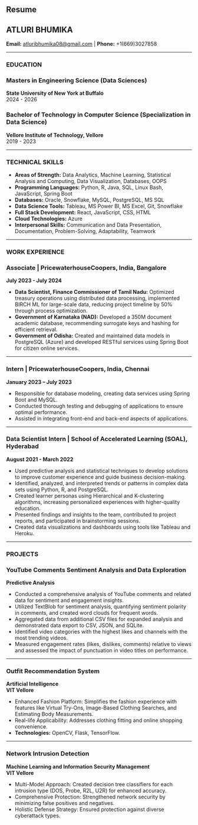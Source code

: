 ## Resume

## ATLURI BHUMIKA

**Email:** atluribhumika08@gmail.com | **Phone:** +1(669)3027858

---

### EDUCATION

### Masters in Engineering Science (Data Sciences)  
**State University of New York at Buffalo**  
2024 - 2026  

### Bachelor of Technology in Computer Science (Specialization in Data Science)  
**Vellore Institute of Technology, Vellore**  
2019 - 2023  

---

### TECHNICAL SKILLS

- **Areas of Strength:** Data Analytics, Machine Learning, Statistical Analysis and Computing, Data Visualization, Databases, OOPS  
- **Programming Languages:** Python, R, Java, SQL, Linux Bash, JavaScript, Spring Boot  
- **Databases:** Oracle, Snowflake, MySQL, PostgreSQL, MS SQL  
- **Data Science Tools:** Tableau, MS Power BI, MS Excel, Git, Snowflake  
- **Full Stack Development:** React, JavaScript, CSS, HTML  
- **Cloud Technologies:** Azure  
- **Interpersonal Skills:** Communication and Data Presentation, Documentation, Problem-Solving, Adaptability, Teamwork  

---

### WORK EXPERIENCE

### **Associate | PricewaterhouseCoopers, India, Bangalore**  
**July 2023 - July 2024**  
- **Data Scientist, Finance Commissioner of Tamil Nadu:** Optimized treasury operations using distributed data processing, implemented BIRCH ML for large-scale data, reducing project timeline by 50% through process optimization.  
- **Government of Karnataka (NAD):** Developed a 350M document academic database, recommending surrogate keys and hashing for efficient retrieval.  
- **Government of Odisha:** Created and maintained data models in PostgreSQL (Azure) and developed RESTful services using Spring Boot for citizen online services.  

---

### **Intern | PricewaterhouseCoopers, India, Chennai**  
**January 2023 – July 2023**  
- Responsible for database modeling, creating data services using Spring Boot and MySQL.  
- Conducted thorough testing and debugging of applications to ensure optimal performance.  
- Assisted in integrating front-end and back-end aspects of applications.  

---

### **Data Scientist Intern | School of Accelerated Learning (SOAL), Hyderabad**  
**August 2021 - March 2022**  
- Used predictive analysis and statistical techniques to develop solutions to improve customer experience and guide business decision-making.  
- Identified, analyzed, and interpreted trends or patterns in complex data sets using Python, R, and PostgreSQL.  
- Created learner personas using Hierarchical and K-clustering algorithms, increasing personalized experiences with higher-quality education.  
- Presented findings and insights to the team, contributed to project reports, and participated in brainstorming sessions.  
- Created data visualizations and dashboards using tools like Tableau and Heroku.  

---

### PROJECTS

### **YouTube Comments Sentiment Analysis and Data Exploration**  
**Predictive Analysis**  
- Conducted a comprehensive analysis of YouTube comments and related data for sentiment and engagement insights.  
- Utilized TextBlob for sentiment analysis, quantifying sentiment polarity in comments, and created word clouds for frequent words.  
- Aggregated data from additional CSV files for expanded analysis and demonstrated data export to CSV, JSON, and SQLite.  
- Identified video categories with the highest likes and channels with the most trending videos.  
- Measured engagement rates (likes, dislikes, comments) relative to views and assessed the impact of punctuation in video titles on performance.

---

### **Outfit Recommendation System**  
**Artificial Intelligence**  
**VIT Vellore**  
- Enhanced Fashion Platform: Simplifies the fashion experience with features like Virtual Try-Ons, Image-Based Clothing Searches, and Estimating Body Measurements.  
- Real-life Applicability: Addresses clothing fitting and online shopping convenience.  
- **Technologies:** OpenCV, Flask, TensorFlow.

---

### **Network Intrusion Detection**  
**Machine Learning and Information Security Management**  
**VIT Vellore**  
- Multi-Model Approach: Created decision tree classifiers for each intrusion type (DOS, Probe, R2L, U2R) for enhanced accuracy.  
- Comprehensive Protection: Strengthened network security by minimizing false positives and negatives.  
- Holistic Defense Strategy: Ensured protection against diverse cyberattack types.  
